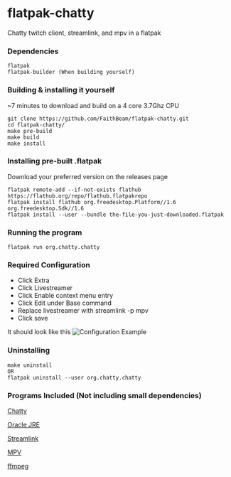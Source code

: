 # flatpak-chatty
Chatty twitch client, streamlink, and mpv in a flatpak

### Dependencies
~~~~
flatpak
flatpak-builder (When building yourself)
~~~~

### Building & installing it yourself
~7 minutes to download and build on a 4 core 3.7Ghz CPU
~~~~
git clone https://github.com/FaithBeam/flatpak-chatty.git
cd flatpak-chatty/
make pre-build
make build
make install
~~~~

### Installing pre-built .flatpak
Download your preferred version on the releases page
~~~~
flatpak remote-add --if-not-exists flathub https://flathub.org/repo/flathub.flatpakrepo
flatpak install flathub org.freedesktop.Platform//1.6 org.freedesktop.Sdk//1.6
flatpak install --user --bundle the-file-you-just-downloaded.flatpak
~~~~

### Running the program
~~~~
flatpak run org.chatty.chatty
~~~~

### Required Configuration
* Click Extra
* Click Livestreamer
* Click Enable context menu entry
* Click Edit under Base command
* Replace livestreamer with streamlink -p mpv
* Click save

It should look like this
![Configuration Example](https://i.imgur.com/Kmfu9GK.png)

### Uninstalling
~~~~
make uninstall
OR
flatpak uninstall --user org.chatty.chatty
~~~~

### Programs Included (Not including small dependencies)
[Chatty](http://chatty.github.io/)

[Oracle JRE](http://www.oracle.com/technetwork/java/javase/downloads/index.html)

[Streamlink](https://streamlink.github.io/)

[MPV](https://mpv.io/)

[ffmpeg](https://ffmpeg.org/)
